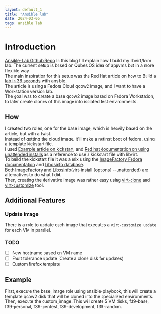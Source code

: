 ```yaml
---
layout: default_1
title: "Ansible lab"
date: 2024-03-05
tags: ansible lab
---
```


# Introduction
[Ansible-Lab Github Repo][ansible-lab]
In this blog I'll explain how I build my libvirt/kvm lab.
The current setup is based on Qubes OS idea of appvms but in a more flexible way.  
The main inspiration for this setup was the Red Hat article on how to [Build a lab in 36 seconds][1] with ansible.  
The article is using a Fedora Cloud qcow2 image, and I want to have a Workstation version lab.  
The goal was to create a base qcow2 image based on Fedora Workstation, to later create clones of this image into isolated test environments.  

## How
I created two roles, one for the base image, which is heavily based on the article, but with a twist.  
Instead of getting the cloud image, it'll make a netinst boot of fedora, using a template kickstart file.  
I used [Example article on kickstart][2], and [Red hat documentation on using unattended installs][3] as a reference to use a kickstart file with libvirt.  
To build the kickstart file it was a mix using the [ImageFactory Fedora documentation][4] and [Libosinfo database][5].  
Both [ImageFactory][6] and [Libosinfo][7](virt-install [options] --unattended) are alternatives to do what I did.  
Then, creating the derivative image was rather easy using [virt-clone][9] and [virt-customize][8] tool.  

## Additional Features

### Update image
There is a role to update each image that executes a `virt-customize update` for each VM in parallel.

### TODO
- [ ] New hostname based on VM name
- [ ] Fault tolerance update (Create a clone disk for updates)
- [ ] Custom firefox template

## Example
First, execute the base_image role using ansible-playbook, this will create a template qcow2 disk that will be cloned into the specialized environments.  
Then, execute the custom_image. This will create 5 VM disks, f39-base, f39-personal, f39-pentest, f39-development, f39-random.

[1]: <https://www.redhat.com/sysadmin/build-VM-fast-ansible> "Build a lab in 36 seconds"
[2]: <https://www.cyberciti.biz/faq/kvm-install-centos-redhat-using-kickstart-ks-cfg/> "Example article on kickstart"
[3]: <https://access.redhat.com/documentation/en-us/red_hat_enterprise_linux/7/html/virtualization_deployment_and_administration_guide/sect-guest_virtual_machine_installation_overview-creating_guests_with_virt_install> "Red hat documentation on using unattended installs"
[4]: <https://docs.stg.fedoraproject.org/en-US/fedora-server/tutorials/imagefactory/> "ImageFactory Fedora documentation"
[5]: <https://gitlab.com/libosinfo/osinfo-db/> "Libosinfo database"
[6]: <https://github.com/redhat-imaging/imagefactory> "ImageFactory"
[7]: <https://gitlab.com/libosinfo/> "Libosinfo"
[8]: <https://access.redhat.com/documentation/en-us/red_hat_enterprise_linux/7/html/virtualization_deployment_and_administration_guide/sect-guest_virtual_machine_disk_access_with_offline_tools-using_virt_customize> "Virt-customize"
[9]: <https://access.redhat.com/documentation/en-us/red_hat_enterprise_linux/7/html/virtualization_deployment_and_administration_guide/cloning-a-vm> "Virt-clone"
[ansible-lab]: <https://github.com/joaoandreotti/ansible-lab> "Ansible-Lab Repository"
